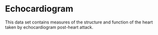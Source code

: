 # Echocardiogram
This data set contains measures of the structure and function of the heart taken by echocardiogram post-heart attack.
